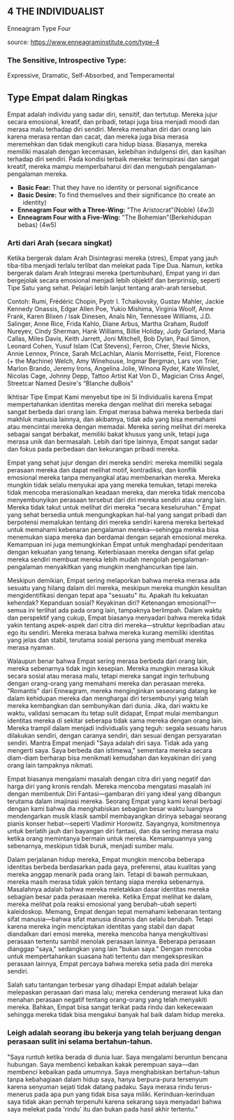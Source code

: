 ## **4**  THE INDIVIDUALIST  
Enneagram Type Four

source: https://www.enneagraminstitute.com/type-4
### The Sensitive, Introspective Type:  
Expressive, Dramatic, Self-Absorbed, and Temperamental

## Type Empat dalam Ringkas 
Empat adalah individu yang sadar diri, sensitif, dan tertutup. Mereka jujur secara emosional, kreatif, dan pribadi, tetapi juga bisa menjadi moodi dan merasa malu terhadap diri sendiri. Mereka menahan diri dari orang lain karena merasa rentan dan cacat, dan mereka juga bisa merasa meremehkan dan tidak mengikuti cara hidup biasa. Biasanya, mereka memiliki masalah dengan kecemasan, kelebihan indulgensi diri, dan kasihan terhadap diri sendiri. Pada kondisi terbaik mereka: terinspirasi dan sangat kreatif, mereka mampu memperbaharui diri dan mengubah pengalaman-pengalaman mereka.

- **Basic Fear:** That they have no identity or personal significance
- **Basic Desire:** To find themselves and their significance (to create an  
       identity)
- **Enneagram Four with a Three-Wing:** "The Aristocrat"(Noble) (4w3)
- **Enneagram Four with a Five-Wing:** "The Bohemian"(Berkehidupan bebas) (4w5)

### Arti dari Arah (secara singkat) 
Ketika bergerak dalam Arah Disintegrasi mereka (stres), Empat yang jauh tiba-tiba menjadi terlalu terlibat dan melekat pada Tipe Dua. Namun, ketika bergerak dalam Arah Integrasi mereka (pertumbuhan), Empat yang iri dan bergejolak secara emosional menjadi lebih objektif dan berprinsip, seperti Tipe Satu yang sehat. Pelajari lebih lanjut tentang arah-arah tersebut.

Contoh: Rumi, Frédéric Chopin, Pyotr I. Tchaikovsky, Gustav Mahler, Jackie Kennedy Onassis, Edgar Allen Poe, Yukio Mishima, Virginia Woolf, Anne Frank, Karen Blixen / Isak Dinesen, Anaîs Nin, Tennessee Williams, J.D. Salinger, Anne Rice, Frida Kahlo, Diane Arbus, Martha Graham, Rudolf Nureyev, Cindy Sherman, Hank Williams, Billie Holiday, Judy Garland, Maria Callas, Miles Davis, Keith Jarrett, Joni Mitchell, Bob Dylan, Paul Simon, Leonard Cohen, Yusuf Islam (Cat Stevens), Ferron, Cher, Stevie Nicks, Annie Lennox, Prince, Sarah McLachlan, Alanis Morrisette, Feist, Florence (+ the Machine) Welch, Amy Winehouse, Ingmar Bergman, Lars von Trier, Marlon Brando, Jeremy Irons, Angelina Jolie, Winona Ryder, Kate Winslet, Nicolas Cage, Johnny Depp, Tattoo Artist Kat Von D., Magician Criss Angel, Streetcar Named Desire's “Blanche duBois”

Ikhtisar Tipe Empat Kami menyebut tipe ini Si Individualis karena Empat mempertahankan identitas mereka dengan melihat diri mereka sebagai sangat berbeda dari orang lain. Empat merasa bahwa mereka berbeda dari makhluk manusia lainnya, dan akibatnya, tidak ada yang bisa memahami atau mencintai mereka dengan memadai. Mereka sering melihat diri mereka sebagai sangat berbakat, memiliki bakat khusus yang unik, tetapi juga merasa unik dan bermasalah. Lebih dari tipe lainnya, Empat sangat sadar dan fokus pada perbedaan dan kekurangan pribadi mereka.

Empat yang sehat jujur dengan diri mereka sendiri: mereka memiliki segala perasaan mereka dan dapat melihat motif, kontradiksi, dan konflik emosional mereka tanpa menyangkal atau membenarkan mereka. Mereka mungkin tidak selalu menyukai apa yang mereka temukan, tetapi mereka tidak mencoba merasionalkan keadaan mereka, dan mereka tidak mencoba menyembunyikan perasaan tersebut dari diri mereka sendiri atau orang lain. Mereka tidak takut untuk melihat diri mereka "secara keseluruhan." Empat yang sehat bersedia untuk mengungkapkan hal-hal yang sangat pribadi dan berpotensi memalukan tentang diri mereka sendiri karena mereka bertekad untuk memahami kebenaran pengalaman mereka—sehingga mereka bisa menemukan siapa mereka dan berdamai dengan sejarah emosional mereka. Kemampuan ini juga memungkinkan Empat untuk menghadapi penderitaan dengan kekuatan yang tenang. Keterbiasaan mereka dengan sifat gelap mereka sendiri membuat mereka lebih mudah mengolah pengalaman-pengalaman menyakitkan yang mungkin menghancurkan tipe lain.

Meskipun demikian, Empat sering melaporkan bahwa mereka merasa ada sesuatu yang hilang dalam diri mereka, meskipun mereka mungkin kesulitan mengidentifikasi dengan tepat apa "sesuatu" itu. Apakah itu kekuatan kehendak? Kepanduan sosial? Keyakinan diri? Ketenangan emosional?—semua ini terlihat ada pada orang lain, tampaknya berlimpah. Dalam waktu dan perspektif yang cukup, Empat biasanya menyadari bahwa mereka tidak yakin tentang aspek-aspek dari citra diri mereka—struktur kepribadian atau ego itu sendiri. Mereka merasa bahwa mereka kurang memiliki identitas yang jelas dan stabil, terutama sosial persona yang membuat mereka merasa nyaman.

Walaupun benar bahwa Empat sering merasa berbeda dari orang lain, mereka sebenarnya tidak ingin kesepian. Mereka mungkin merasa kikuk secara sosial atau merasa malu, tetapi mereka sangat ingin terhubung dengan orang-orang yang memahami mereka dan perasaan mereka. "Romantis" dari Enneagram, mereka menginginkan seseorang datang ke dalam kehidupan mereka dan menghargai diri tersembunyi yang telah mereka kembangkan dan sembunyikan dari dunia. Jika, dari waktu ke waktu, validasi semacam itu tetap sulit didapat, Empat mulai membangun identitas mereka di sekitar seberapa tidak sama mereka dengan orang lain. Mereka trampil dalam menjadi individualis yang teguh: segala sesuatu harus dilakukan sendiri, dengan caranya sendiri, dan sesuai dengan persyaratan sendiri. Mantra Empat menjadi "Saya adalah diri saya. Tidak ada yang mengerti saya. Saya berbeda dan istimewa," sementara mereka secara diam-diam berharap bisa menikmati kemudahan dan keyakinan diri yang orang lain tampaknya nikmati.

Empat biasanya mengalami masalah dengan citra diri yang negatif dan harga diri yang kronis rendah. Mereka mencoba mengatasi masalah ini dengan membentuk Diri Fantasi—gambaran diri yang ideal yang dibangun terutama dalam imajinasi mereka. Seorang Empat yang kami kenal berbagi dengan kami bahwa dia menghabiskan sebagian besar waktu luangnya mendengarkan musik klasik sambil membayangkan dirinya sebagai seorang pianis konser hebat—seperti Vladimir Horowitz. Sayangnya, komitmennya untuk berlatih jauh dari bayangan diri fantasi, dan dia sering merasa malu ketika orang memintanya bermain untuk mereka. Kemampuannya yang sebenarnya, meskipun tidak buruk, menjadi sumber malu.

Dalam perjalanan hidup mereka, Empat mungkin mencoba beberapa identitas berbeda berdasarkan pada gaya, preferensi, atau kualitas yang mereka anggap menarik pada orang lain. Tetapi di bawah permukaan, mereka masih merasa tidak yakin tentang siapa mereka sebenarnya. Masalahnya adalah bahwa mereka meletakkan dasar identitas mereka sebagian besar pada perasaan mereka. Ketika Empat melihat ke dalam, mereka melihat pola reaksi emosional yang berubah-ubah seperti kaleidoskop. Memang, Empat dengan tepat memahami kebenaran tentang sifat manusia—bahwa sifat manusia dinamis dan selalu berubah. Tetapi karena mereka ingin menciptakan identitas yang stabil dan dapat diandalkan dari emosi mereka, mereka mencoba hanya mengkultivasi perasaan tertentu sambil menolak perasaan lainnya. Beberapa perasaan dianggap "saya," sedangkan yang lain "bukan saya." Dengan mencoba untuk mempertahankan suasana hati tertentu dan mengekspresikan perasaan lainnya, Empat percaya bahwa mereka setia pada diri mereka sendiri.

Salah satu tantangan terbesar yang dihadapi Empat adalah belajar melepaskan perasaan dari masa lalu; mereka cenderung merawat luka dan menahan perasaan negatif tentang orang-orang yang telah menyakiti mereka. Bahkan, Empat bisa sangat terikat pada rindu dan kekecewaan sehingga mereka tidak bisa mengakui banyak hal baik dalam hidup mereka.

### Leigh adalah seorang ibu bekerja yang telah berjuang dengan perasaan sulit ini selama bertahun-tahun.

"Saya runtuh ketika berada di dunia luar. Saya mengalami beruntun bencana hubungan. Saya membenci kebaikan kakak perempuan saya—dan membenci kebaikan pada umumnya. Saya menghabiskan bertahun-tahun tanpa kebahagiaan dalam hidup saya, hanya berpura-pura tersenyum karena senyuman sejati tidak datang padaku. Saya merasa rindu terus-menerus pada apa pun yang tidak bisa saya miliki. Kerinduan-kerinduan saya tidak akan pernah terpenuhi karena sekarang saya menyadari bahwa saya melekat pada 'rindu' itu dan bukan pada hasil akhir tertentu."